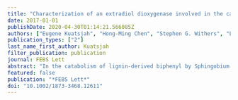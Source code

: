```yaml
---
title: "Characterization of an extradiol dioxygenase involved in the catabolism of lignin-derived biphenyl"
date: 2017-01-01
publishDate: 2020-04-30T01:14:21.566085Z
authors: ["Eugene Kuatsjah", "Hong-Ming Chen", "Stephen G. Withers", "Lindsay D. Eltis"]
publication_types: ["2"]
last_name_first_author: Kuatsjah
filter_publication: publication
journal: FEBS Lett
abstract: "In the catabolism of lignin-derived biphenyl by Sphingobium sp. SYK-6, LigZ catalyzes the cleavage of 2,2',3-trihydroxy-3'-methoxy-5,5'-dicarboxybiphenyl (OH-DDVA) to a meta-cleavage product (MCP) identified here as 4,11-dicarboxy-8-hydroxy-9-methoxy-2-hydroxy-6-oxo-6-phenylhexa-2,4-dienoate (DCHM-HOPDA). DCHM-HOPDA is transformed nonenzymically, likely to a lactone (k = 0.13 ± 0.01 min-1, pH 7.5). This is hydrolyzed to the dienolate at alk. pH (apparent pKa ∼ 11.3). Only the dienolate is a substrate for LigY, the putative MCP hydrolase. LigZ has higher specificity for OH-DDVA (kcat/Km = 2.20 ± 0.02 × 107 s-1·M-1) than for protocatechuate (PCA; 6 ± 1 × 102 s-1·M-1). PCA also inactivates LigZ (partition ratio of 50), but at rates too low to be physiol. relevant. This study provides insight into the bacterial catabolism of lignin and facilitates the study of downstream catabolic enzymes. [on SciFinder(R)]"
featured: false
publication: "*FEBS Lett*"
doi: "10.1002/1873-3468.12611"
---
```


